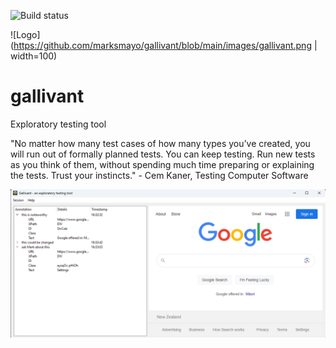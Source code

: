 ![Build status](https://github.com/marksmayo/gallivant/actions/workflows/black.yml/badge.svg)

![Logo](https://github.com/marksmayo/gallivant/blob/main/images/gallivant.png | width=100)

# gallivant
Exploratory testing tool

"No matter how many test cases of how many types you’ve created, you will run out of formally planned tests. You can keep testing.  Run new tests as you think of them, without spending much time preparing or explaining the tests. Trust your instincts." - Cem Kaner, Testing Computer Software

![App Screenshot](https://github.com/marksmayo/gallivant/blob/main/images/screenshot.png)
